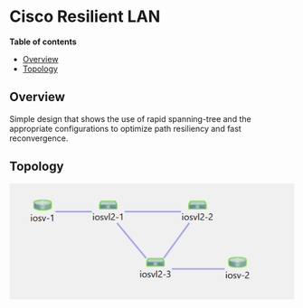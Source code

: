 # Cisco Resilient LAN

**Table of contents**
* [Overview](#overview)
* [Topology](#topology)

## Overview

Simple design that shows the use of rapid spanning-tree and the appropriate configurations to optimize path resiliency and fast reconvergence. 

## Topology

![alt text](Cisco-Resilient-LAN.PNG "Lab Topology")
